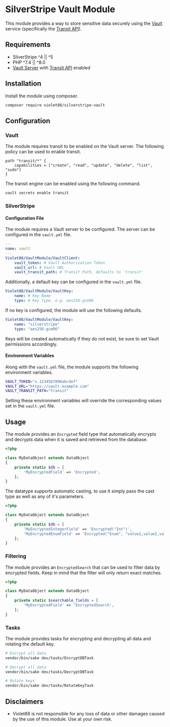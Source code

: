 # SilverStripe Vault Module

This module provides a way to store sensitive data securely using the [Vault](https://www.vaultproject.io/) service (specifically the [Transit API](https://developer.hashicorp.com/vault/api-docs/secret/transit)).

## Requirements

-   SilverStripe ^4 || ^5
-   PHP ^7.4 || ^8.0
-   [Vault Server](https://vaultproject.io) with [Transit API](https://developer.hashicorp.com/vault/api-docs/secret/transit) enabled

## Installation

Install the module using composer.

```bash
composer require violet88/silverstripe-vault
```

## Configuration

### Vault

The module requires transit to be enabled on the Vault server. The following policy can be used to enable transit.

```hcl
path "transit/*" {
    capabilities = ["create", "read", "update", "delete", "list", "sudo"]
}
```

The transit engine can be enabled using the following command.

```bash
vault secrets enable transit
```

### SilverStripe

#### Configuration File

The module requires a Vault server to be configured. The server can be configured in the `vault.yml` file.

```yaml
---
name: vault
---
Violet88/VaultModule/VaultClient:
    vault_token: # Vault Authorization Token
    vault_url: # Vault URL
    vault_transit_path: # Transit Path, defaults to 'transit'
```

Additionally, a default key can be configured in the `vault.yml` file.

```yaml
Violet88/VaultModule/VaultKey:
    name: # Key Name
    type: # Key Type, e.g. aes256-gcm96
```

If no key is configured, the module will use the following defaults.

```yaml
Violet88/VaultModule/VaultKey:
    name: "silverstripe"
    type: "aes256-gcm96"
```

Keys will be created automatically if they do not exist, be sure to set Vault permissions accordingly.

#### Environment Variables

Along with the `vault.yml` file, the module supports the following environment variables.

```bash
VAULT_TOKEN="s.1234567890abcdef"
VAULT_URL="https://vault.example.com"
VAULT_TRANSIT_PATH="transit"
```

Setting these environment variables will override the corresponding values set in the `vault.yml` file.

## Usage

The module provides an `Encrypted` field type that automatically encrypts and decrypts data when it is saved and retrieved from the database.

```php
<?php

class MyDataObject extends DataObject
{
    private static $db = [
        'MyEncryptedField' => 'Encrypted',
    ];
}
```

The datatype supports automatic casting, to use it simply pass the cast type as well as any of it's parameters.

```php
<?php

class MyDataObject extends DataObject
{
    private static $db = [
        'MyEncryptedIntegerField' => 'Encrypted("Int")',
        'MyEncryptedEnumField' => 'Encrypted("Enum", "value1,value2,value3")',
    ];
}
```

### Filtering

The module provides an `EncryptedSearch` that can be used to filter data by encrypted fields. Keep in mind that the filter will only return exact matches.

```php
<?php

class MyDataObject extends DataObject
{
    private static $searchable_fields = [
        'MyEncryptedField' => 'EncryptedSearch',
    ];
}
```

### Tasks

The module provides tasks for encrypting and decrypting all data and rotating the default key.

```bash
# Encrypt all data
vendor/bin/sake dev/tasks/EncryptDBTask
```

```bash
# Decrypt all data
vendor/bin/sake dev/tasks/DecryptDBTask
```

```bash
# Rotate keys
vendor/bin/sake dev/tasks/RotateKeyTask
```

## Disclaimers

-   Violet88 is not responsible for any loss of data or other damages caused by the use of this module. Use at your own risk.
